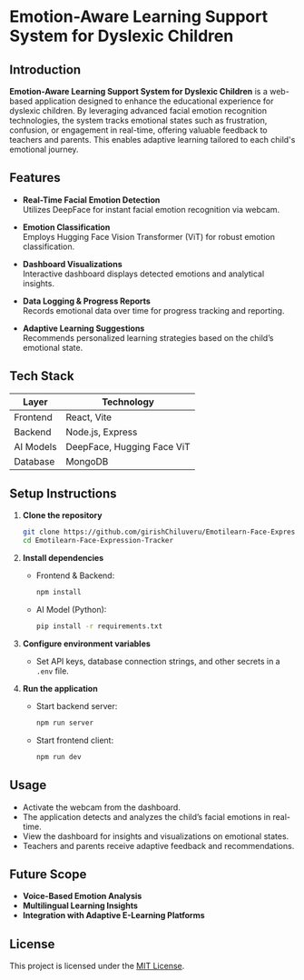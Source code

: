 # Emotion-Aware Learning Support System for Dyslexic Children

## Introduction

**Emotion-Aware Learning Support System for Dyslexic Children** is a web-based application designed to enhance the educational experience for dyslexic children. By leveraging advanced facial emotion recognition technologies, the system tracks emotional states such as frustration, confusion, or engagement in real-time, offering valuable feedback to teachers and parents. This enables adaptive learning tailored to each child's emotional journey.

## Features

- **Real-Time Facial Emotion Detection**  
  Utilizes DeepFace for instant facial emotion recognition via webcam.

- **Emotion Classification**  
  Employs Hugging Face Vision Transformer (ViT) for robust emotion classification.

- **Dashboard Visualizations**  
  Interactive dashboard displays detected emotions and analytical insights.

- **Data Logging & Progress Reports**  
  Records emotional data over time for progress tracking and reporting.

- **Adaptive Learning Suggestions**  
  Recommends personalized learning strategies based on the child’s emotional state.

## Tech Stack

| Layer      | Technology                                        |
|------------|---------------------------------------------------|
| Frontend   | React, Vite                                       |
| Backend    | Node.js, Express                                  |
| AI Models  | DeepFace, Hugging Face ViT                        |
| Database   | MongoDB                                           |
                         

## Setup Instructions

1. **Clone the repository**
   ```bash
   git clone https://github.com/girishChiluveru/Emotilearn-Face-Expression-Tracker.git
   cd Emotilearn-Face-Expression-Tracker
   ```

2. **Install dependencies**
   - Frontend & Backend:
     ```bash
     npm install
     ```
   - AI Model (Python):
     ```bash
     pip install -r requirements.txt
     ```

3. **Configure environment variables**
   - Set API keys, database connection strings, and other secrets in a `.env` file.

4. **Run the application**
   - Start backend server:
     ```bash
     npm run server
     ```
   - Start frontend client:
     ```bash
     npm run dev
     ```

## Usage

- Activate the webcam from the dashboard.
- The application detects and analyzes the child’s facial emotions in real-time.
- View the dashboard for insights and visualizations on emotional states.
- Teachers and parents receive adaptive feedback and recommendations.

## Future Scope

- **Voice-Based Emotion Analysis**
- **Multilingual Learning Insights**
- **Integration with Adaptive E-Learning Platforms**

## License

This project is licensed under the [MIT License](LICENSE).
